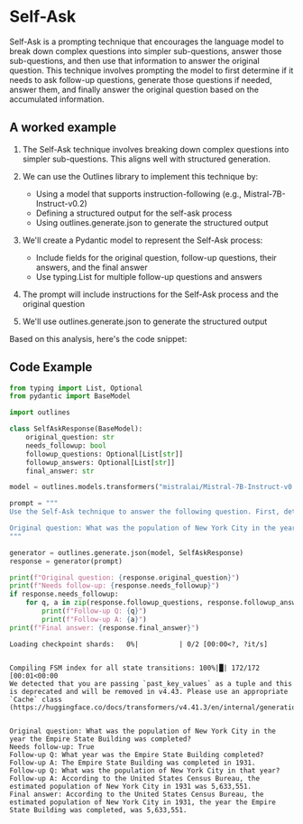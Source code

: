 # Self-Ask


Self-Ask is a prompting technique that encourages the language model to break down complex questions into simpler sub-questions, answer those sub-questions, and then use that information to answer the original question. This technique involves prompting the model to first determine if it needs to ask follow-up questions, generate those questions if needed, answer them, and finally answer the original question based on the accumulated information.
    

## A worked example


1. The Self-Ask technique involves breaking down complex questions into simpler sub-questions. This aligns well with structured generation.

2. We can use the Outlines library to implement this technique by:
   - Using a model that supports instruction-following (e.g., Mistral-7B-Instruct-v0.2)
   - Defining a structured output for the self-ask process
   - Using outlines.generate.json to generate the structured output

3. We'll create a Pydantic model to represent the Self-Ask process:
   - Include fields for the original question, follow-up questions, their answers, and the final answer
   - Use typing.List for multiple follow-up questions and answers

4. The prompt will include instructions for the Self-Ask process and the original question

5. We'll use outlines.generate.json to generate the structured output

Based on this analysis, here's the code snippet:

## Code Example

```python
from typing import List, Optional
from pydantic import BaseModel

import outlines

class SelfAskResponse(BaseModel):
    original_question: str
    needs_followup: bool
    followup_questions: Optional[List[str]]
    followup_answers: Optional[List[str]]
    final_answer: str

model = outlines.models.transformers("mistralai/Mistral-7B-Instruct-v0.1", device="cuda")

prompt = """
Use the Self-Ask technique to answer the following question. First, determine if you need any additional information. If so, ask yourself follow-up questions and answer them. Then, use all the information to answer the original question.

Original question: What was the population of New York City in the year the Empire State Building was completed?
"""

generator = outlines.generate.json(model, SelfAskResponse)
response = generator(prompt)

print(f"Original question: {response.original_question}")
print(f"Needs follow-up: {response.needs_followup}")
if response.needs_followup:
    for q, a in zip(response.followup_questions, response.followup_answers):
        print(f"Follow-up Q: {q}")
        print(f"Follow-up A: {a}")
print(f"Final answer: {response.final_answer}")
```


    Loading checkpoint shards:   0%|          | 0/2 [00:00<?, ?it/s]


    Compiling FSM index for all state transitions: 100%|█| 172/172 [00:01<00:00
    We detected that you are passing `past_key_values` as a tuple and this is deprecated and will be removed in v4.43. Please use an appropriate `Cache` class (https://huggingface.co/docs/transformers/v4.41.3/en/internal/generation_utils#transformers.Cache)


    Original question: What was the population of New York City in the year the Empire State Building was completed?
    Needs follow-up: True
    Follow-up Q: What year was the Empire State Building completed?
    Follow-up A: The Empire State Building was completed in 1931.
    Follow-up Q: What was the population of New York City in that year?
    Follow-up A: According to the United States Census Bureau, the estimated population of New York City in 1931 was 5,633,551.
    Final answer: According to the United States Census Bureau, the estimated population of New York City in 1931, the year the Empire State Building was completed, was 5,633,551.

